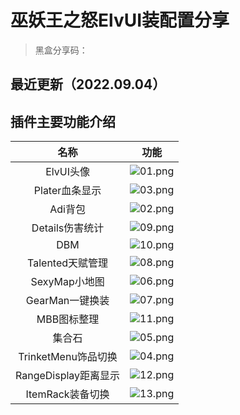 # 巫妖王之怒ElvUI装配置分享

> 黑盒分享码： 

## **最近更新（2022.09.04）**




## 插件主要功能介绍


|名称|功能|
|:-:|:-:|
|ElvUI头像|![01.png](https://s2.loli.net/2022/09/04/ig9vDGbpQIm5YcR.png)|
|Plater血条显示|![03.png](https://s2.loli.net/2022/09/04/Y6nXIzHaSEFhdGW.png)|
|Adi背包|![02.png](https://s2.loli.net/2022/09/04/Y7Liez8A2ZmMEkf.png)|
|Details伤害统计|![09.png](https://s2.loli.net/2022/09/04/FehNBObp6DU4QC7.png)|
|DBM|![10.png](https://s2.loli.net/2022/09/04/lT1RO7AVgDjE26L.png)|
|Talented天赋管理|![08.png](https://s2.loli.net/2022/09/04/oBQZPamhDeSwFVp.png)|
|SexyMap小地图|![06.png](https://s2.loli.net/2022/09/04/BkreXFcSmZMgulH.png)|
|GearMan一键换装|![07.png](https://s2.loli.net/2022/09/04/syZVgwGKBSbtfxI.png)|
|MBB图标整理|![11.png](https://s2.loli.net/2022/09/04/iHrab2cx75hsSIN.png)|
|集合石|![05.png](https://s2.loli.net/2022/09/04/lME3rcTKobGht4L.png)|
|TrinketMenu饰品切换|![04.png](https://s2.loli.net/2022/09/04/sVlP3xq1QiJGIOM.png)|
|RangeDisplay距离显示|![12.png](https://s2.loli.net/2022/09/04/VTIGBgvEAKr5SYM.png)|
|ItemRack装备切换|![13.png](https://s2.loli.net/2022/09/04/UzEmwcfBCGb7uIJ.png)|